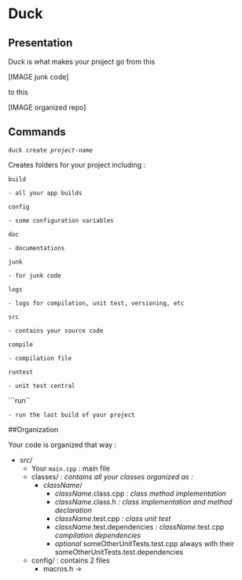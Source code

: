 # Duck

## Presentation

Duck is what makes your project go from this

[IMAGE junk code]

to this

[IMAGE organized repo]

## Commands

<code>duck create *project-name*</code>

  Creates folders for your project including :

  `build`
  
    - all your app builds
  
  `config`
  
    - some configuration variables
  
  `doc`
  
    - documentations
  
  `junk`
  
    - for junk code
  
  `logs`
  
    - logs for compilation, unit test, versioning, etc
  
  `src`
  
    - contains your source code
  
  `compile`
  
    - compilation file
  
  `runtest`
  
    - unit test central
  
  ```run``
  
    - run the last build of your project

##Organization

Your code is organized that way :
- src/
  - Your `main.cpp` : main file
  - classes/ *: contains all your classes organized as :*
    - *className*/
      - *className*.class.cpp *: class method implementation*
      - *className*.class.h *: class implementation and method declaration*
      - *className*.test.cpp *: class unit test*
      - *className*.test.dependencies *: className*.test.cpp *compilation dependencies*
      - *optional* someOtherUnitTests.test.cpp always with their someOtherUnitTests.test.dependencies
  - config/ : contains 2 files
    - macros.h ->